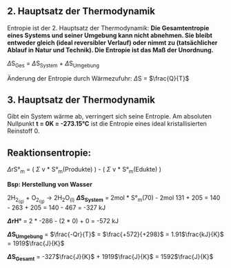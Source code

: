
## 2. Hauptsatz der Thermodynamik
Entropie ist der 2. Hauptsatz der Thermodynamik:
**Die Gesamtentropie eines Systems und seiner Umgebung kann nicht abnehmen. Sie bleibt entweder gleich (ideal reversibler Verlauf) oder nimmt zu (tatsächlicher Ablauf in Natur und Technik).
Die Entropie ist das Maß der Unordnung.**

$\Delta$S<sub>Ges</sub> = $\Delta$S<sub>System</sub> + $\Delta$S<sub>Umgebung</sub>

Änderung der Entropie durch Wärmezufuhr:
$\Delta$S = $\frac{Q}{T}$


## 3. Hauptsatz der Thermodynamik
Gibt ein System wärme ab, verringert sich seine Entropie. 
Am absoluten Nullpunkt **t = 0K = -273.15°C** ist die Entropie eines ideal kristallisierten Reinstoff 0.



## Reaktionsentropie:

$\Delta$rS°<sub>m</sub> = ( $\Sigma$ v * S°<sub>m</sub>(Produkte) ) - ( $\Sigma$ v * S°<sub>m</sub>(Edukte) )

**Bsp: Herstellung von Wasser**

2H<sub>2<sub>(g)</sub></sub> + O<sub>2<sub>(g)</sub></sub> → 2H<sub>2</sub>O<sub>(l)</sub> 
**$\Delta$S<sub>System</sub>** = 2mol * S°<sub>m</sub>(70) - 2mol 131 + 205
        = 140 - 263 + 205
		= 140 - 467
		= -327 kJ
		
**$\Delta$rH°** = 2 * -286 - (2 * 0) + 0
	= -572 kJ

**$\Delta$S<sub>Umgebung</sub>** = $\frac{-Qr}{T}$ = $\frac{+572}{+298}$ = 1.91$\frac{kJ}{K}$ = 1919$\frac{J}{K}$

**$\Delta$S<sub>Gesamt</sub>** = -327$\frac{J}{K}$  + 1919$\frac{J}{K}$ = 1592$\frac{J}{K}$

